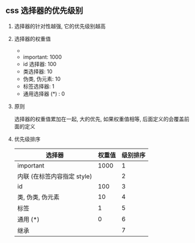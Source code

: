 ## css 选择器的优先级别

1. 选择器的针对性越强, 它的优先级别越高

2. 选择器的权重值

   + 
   + important: 1000
   + id 选择器: 100
   + 类选择器: 10
   + 伪类, 伪元素: 10
   + 标签选择器: 1
   + 通用选择器 (*) : 0

3. 原则

   选择器的权重值累加在一起, 大的优先, 如果权重值相等, 后面定义的会覆盖前面的定义

4. 优先级排序

   | 选择器                      | 权重值 | 级别排序 |
   | --------------------------- | ------ | -------- |
   | important                   | 1000   | 1        |
   | 内联 (在标签内容指定 style) |        | 2        |
   | id                          | 100    | 3        |
   | 类, 伪类, 伪元素            | 10     | 4        |
   | 标签                        | 1      | 5        |
   | 通用 (*)                    | 0      | 6        |
   | 继承                        |        | 7        |



